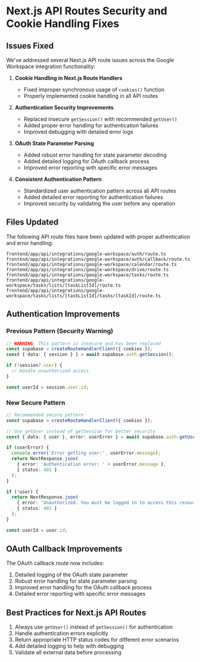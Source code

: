 # Next.js API Routes Security and Cookie Handling Fixes

## Issues Fixed

We've addressed several Next.js API route issues across the Google Workspace integration functionality:

1. **Cookie Handling in Next.js Route Handlers**
   - Fixed improper synchronous usage of `cookies()` function
   - Properly implemented cookie handling in all API routes

2. **Authentication Security Improvements**
   - Replaced insecure `getSession()` with recommended `getUser()` 
   - Added proper error handling for authentication failures
   - Improved debugging with detailed error logs

3. **OAuth State Parameter Parsing**
   - Added robust error handling for state parameter decoding
   - Added detailed logging for OAuth callback process
   - Improved error reporting with specific error messages

4. **Consistent Authentication Pattern**
   - Standardized user authentication pattern across all API routes
   - Added detailed error reporting for authentication failures
   - Improved security by validating the user before any operation

## Files Updated

The following API route files have been updated with proper authentication and error handling:

```
frontend/app/api/integrations/google-workspace/auth/route.ts
frontend/app/api/integrations/google-workspace/auth/callback/route.ts
frontend/app/api/integrations/google-workspace/calendar/route.ts
frontend/app/api/integrations/google-workspace/drive/route.ts
frontend/app/api/integrations/google-workspace/tasks/route.ts
frontend/app/api/integrations/google-workspace/tasks/lists/[taskListId]/route.ts
frontend/app/api/integrations/google-workspace/tasks/lists/[taskListId]/tasks/[taskId]/route.ts
```

## Authentication Improvements

### Previous Pattern (Security Warning)

```typescript
// WARNING: This pattern is insecure and has been replaced
const supabase = createRouteHandlerClient({ cookies });
const { data: { session } } = await supabase.auth.getSession();

if (!session?.user) {
  // Handle unauthorized access
}

const userId = session.user.id;
```

### New Secure Pattern

```typescript
// Recommended secure pattern
const supabase = createRouteHandlerClient({ cookies });

// Use getUser instead of getSession for better security
const { data: { user }, error: userError } = await supabase.auth.getUser();

if (userError) {
  console.error('Error getting user:', userError.message);
  return NextResponse.json(
    { error: 'Authentication error: ' + userError.message },
    { status: 401 }
  );
}

if (!user) {
  return NextResponse.json(
    { error: 'Unauthorized. You must be logged in to access this resource.' },
    { status: 401 }
  );
}

const userId = user.id;
```

## OAuth Callback Improvements

The OAuth callback route now includes:

1. Detailed logging of the OAuth state parameter
2. Robust error handling for state parameter parsing
3. Improved error handling for the OAuth callback process
4. Detailed error reporting with specific error messages

## Best Practices for Next.js API Routes

1. Always use `getUser()` instead of `getSession()` for authentication
2. Handle authentication errors explicitly
3. Return appropriate HTTP status codes for different error scenarios
4. Add detailed logging to help with debugging
5. Validate all external data before processing
